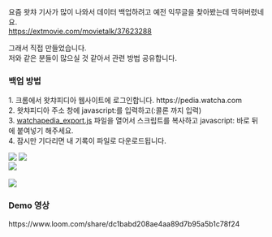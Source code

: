 요즘 왓챠 기사가 많이 나와서 데이터 백업하려고 예전 익무글을 찾아봤는데 막혀버렸네요.<br/>
https://extmovie.com/movietalk/37623288 

그래서 직접 만들었습니다. <br/>
저와 같은 분들이 많으실 것 같아서 관련 방법 공유합니다.

<h3>백업 방법</h3>
1. 크롬에서 왓챠피디아 웹사이트에 로그인합니다. https://pedia.watcha.com <br/>
2. 왓챠피디아 주소 창에 javascript:를 입력하고(:콜론 까지 입력) <br/>
3. <a href="https://github.com/henryseong0215/watchapedia-export/blob/main/watchapedia_export.js" target="_blank">watchapedia_export.js</a> 파일을 열어서 스크립트를 복사하고 javascript: 바로 뒤에 붙여넣기 해주세요. <br/>
4. 잠시만 기다리면 내 기록이 파일로 다운로드됩니다. 
<p></p>
<img src="https://raw.githubusercontent.com/henryseong0215/watchapedia-export/main/img/export_001.png">
<img src="https://raw.githubusercontent.com/henryseong0215/watchapedia-export/main/img/export_002.png">
<br/>
<img src="https://raw.githubusercontent.com/henryseong0215/watchapedia-export/main/img/export_003.png">
<br/><br/>
<img src="https://raw.githubusercontent.com/henryseong0215/watchapedia-export/main/img/export_004.png">

<h3>Demo 영상</h3>
https://www.loom.com/share/dc1babd208ae4aa89d7b95a5b1c78f24
